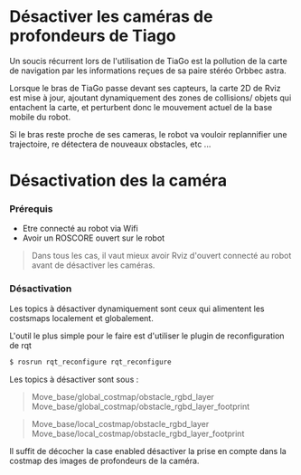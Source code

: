 # Désactiver les caméras de profondeurs de Tiago 

Un soucis récurrent lors de l'utilisation de TiaGo est la pollution de la carte de navigation par les informations reçues de sa paire stéréo Orbbec astra. 

Lorsque le bras de TiaGo passe devant ses capteurs, la carte  2D de Rviz est mise à jour, ajoutant dynamiquement des zones de collisions/ objets qui entachent la carte, et perturbent donc le mouvement actuel de la base mobile du robot. 

Si le bras reste proche de ses cameras, le robot va vouloir replannifier une trajectoire, re détectera de nouveaux obstacles, etc ... 


# Désactivation des la caméra

### Prérequis
  - Etre connecté au robot via Wifi
  - Avoir un ROSCORE ouvert sur le robot
 
> Dans tous les cas, il vaut mieux avoir Rviz d'ouvert connecté au robot avant de désactiver les caméras. 

### Désactivation

Les topics à désactiver dynamiquement sont ceux qui alimentent les costsmaps localement et globalement. 

L'outil le plus simple pour le faire est d'utiliser le plugin de reconfiguration de rqt 

```sh
$ rosrun rqt_reconfigure rqt_reconfigure
```

Les topics à désactiver sont sous : 

>Move_base/global_costmap/obstacle_rgbd_layer
>Move_base/global_costmap/obstacle_rgbd_layer_footprint

>Move_base/local_costmap/obstacle_rgbd_layer
>Move_base/local_costmap/obstacle_rgbd_layer_footprint

Il suffit de décocher la case enabled désactiver la prise en compte dans la costmap des images de profondeurs de la caméra.


